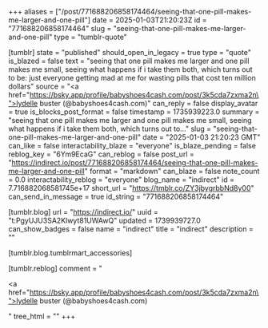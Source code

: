 +++
aliases = ["/post/771688206858174464/seeing-that-one-pill-makes-me-larger-and-one-pill"]
date = 2025-01-03T21:20:23Z
id = "771688206858174464"
slug = "seeing-that-one-pill-makes-me-larger-and-one-pill"
type = "tumblr-quote"

[tumblr]
state = "published"
should_open_in_legacy = true
type = "quote"
is_blazed = false
text = "seeing that one pill makes me larger and one pill makes me small, seeing what happens if i take them both, which turns out to be: just everyone getting mad at me for wasting pills that cost ten million dollars"
source = "<a href=\"https://bsky.app/profile/babyshoes4cash.com/post/3k5cda7zxma2n\">lydelle buster (@babyshoes4cash.com)</a>"
can_reply = false
display_avatar = true
is_blocks_post_format = false
timestamp = 1735939223.0
summary = "seeing that one pill makes me larger and one pill makes me small, seeing what happens if i take them both, which turns out to..."
slug = "seeing-that-one-pill-makes-me-larger-and-one-pill"
date = "2025-01-03 21:20:23 GMT"
can_like = false
interactability_blaze = "everyone"
is_blaze_pending = false
reblog_key = "6Ym9EcaG"
can_reblog = false
post_url = "https://indirect.io/post/771688206858174464/seeing-that-one-pill-makes-me-larger-and-one-pill"
format = "markdown"
can_blaze = false
note_count = 0.0
interactability_reblog = "everyone"
blog_name = "indirect"
id = 7.716882068581745e+17
short_url = "https://tmblr.co/ZY3jbygrbbNd8y00"
can_send_in_message = true
id_string = "771688206858174464"

[tumblr.blog]
url = "https://indirect.io/"
uuid = "t:PgyUJU3SA2Klwyt81UWAwQ"
updated = 1739939727.0
can_show_badges = false
name = "indirect"
title = "indirect"
description = ""

[tumblr.blog.tumblrmart_accessories]

[tumblr.reblog]
comment = "<p><a href=\"https://bsky.app/profile/babyshoes4cash.com/post/3k5cda7zxma2n\">lydelle buster (@babyshoes4cash.com)</a></p>"
tree_html = ""
+++
